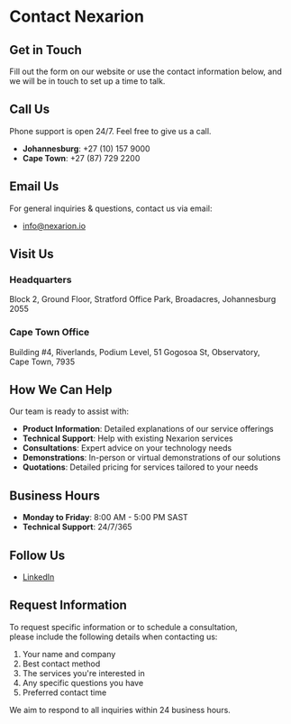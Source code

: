 # Contact Nexarion

## Get in Touch

Fill out the form on our website or use the contact information below,
and we will be in touch to set up a time to talk.

## Call Us

Phone support is open 24/7. Feel free to give us a call.

- **Johannesburg**: +27 (10) 157 9000
- **Cape Town**: +27 (87) 729 2200

## Email Us

For general inquiries & questions, contact us via email:

- [info@nexarion.io](mailto:info@nexarion.io)

## Visit Us

### Headquarters

Block 2, Ground Floor, Stratford Office Park, Broadacres, Johannesburg 2055

### Cape Town Office

Building #4, Riverlands, Podium Level, 51 Gogosoa St, Observatory,  
Cape Town, 7935

## How We Can Help

Our team is ready to assist with:

- **Product Information**: Detailed explanations of our service offerings
- **Technical Support**: Help with existing Nexarion services
- **Consultations**: Expert advice on your technology needs
- **Demonstrations**: In-person or virtual demonstrations of our solutions
- **Quotations**: Detailed pricing for services tailored to your needs

## Business Hours

- **Monday to Friday**: 8:00 AM - 5:00 PM SAST
- **Technical Support**: 24/7/365

## Follow Us

- [LinkedIn](https://www.linkedin.com/company/nexarion-io)

## Request Information

To request specific information or to schedule a consultation,  
please include the following details when contacting us:

1. Your name and company
2. Best contact method
3. The services you're interested in
4. Any specific questions you have
5. Preferred contact time

We aim to respond to all inquiries within 24 business hours.
